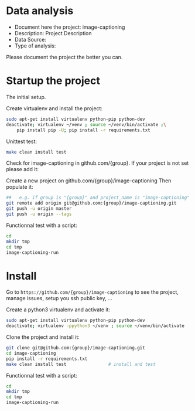 # Data analysis
- Document here the project: image-captioning
- Description: Project Description
- Data Source:
- Type of analysis:

Please document the project the better you can.

# Startup the project

The initial setup.

Create virtualenv and install the project:
```bash
sudo apt-get install virtualenv python-pip python-dev
deactivate; virtualenv ~/venv ; source ~/venv/bin/activate ;\
    pip install pip -U; pip install -r requirements.txt
```

Unittest test:
```bash
make clean install test
```

Check for image-captioning in github.com/{group}. If your project is not set please add it:

Create a new project on github.com/{group}/image-captioning
Then populate it:

```bash
##   e.g. if group is "{group}" and project_name is "image-captioning"
git remote add origin git@github.com:{group}/image-captioning.git
git push -u origin master
git push -u origin --tags
```

Functionnal test with a script:

```bash
cd
mkdir tmp
cd tmp
image-captioning-run
```

# Install

Go to `https://github.com/{group}/image-captioning` to see the project, manage issues,
setup you ssh public key, ...

Create a python3 virtualenv and activate it:

```bash
sudo apt-get install virtualenv python-pip python-dev
deactivate; virtualenv -ppython3 ~/venv ; source ~/venv/bin/activate
```

Clone the project and install it:

```bash
git clone git@github.com:{group}/image-captioning.git
cd image-captioning
pip install -r requirements.txt
make clean install test                # install and test
```
Functionnal test with a script:

```bash
cd
mkdir tmp
cd tmp
image-captioning-run
```

